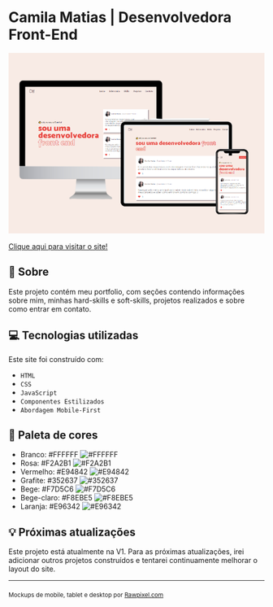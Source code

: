 # Camila Matias | Desenvolvedora Front-End
![Responsividade do Site](https://github.com/Camilabsm/meu-site/blob/master/img/Untitled%20Design.png)

[Clique aqui para visitar o site!](https://camilabsm.github.io/meu-site/)

## :page_with_curl: Sobre
Este projeto contém meu portfolio, com seções contendo informações sobre mim, minhas hard-skills e soft-skills, projetos realizados e sobre como entrar em contato.  

## :computer: Tecnologias utilizadas
Este site foi construído com:

- `HTML`
- `CSS`
- `JavaScript`
- `Componentes Estilizados`
- `Abordagem Mobile-First`

## :art: Paleta de cores
- Branco: #FFFFFF ![#FFFFFF](https://via.placeholder.com/15/FFFFFF/000000?text=+)
- Rosa: #F2A2B1 ![#F2A2B1](https://via.placeholder.com/15/F2A2B1/000000?text=+)
- Vermelho: #E94842 ![#E94842](https://via.placeholder.com/15/E94842/000000?text=+)
- Grafite: #352637 ![#352637](https://via.placeholder.com/15/352637/000000?text=+)
- Bege: #F7D5C6 ![#F7D5C6](https://via.placeholder.com/15/F7D5C6/000000?text=+)
- Bege-claro: #F8EBE5 ![#F8EBE5](https://via.placeholder.com/15/F8EBE5/000000?text=+)
- Laranja: #E96342 ![#E96342](https://via.placeholder.com/15/E96342/000000?text=+)

## :bulb: Próximas atualizações
Este projeto está atualmente na V1. Para as próximas atualizações, irei adicionar outros projetos construídos e tentarei continuamente melhorar o layout do site.

***

<sub>Mockups de mobile, tablet e desktop por [Rawpixel.com](https://www.rawpixel.com/)<sub>
